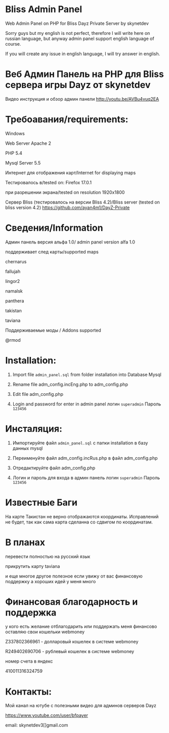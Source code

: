 Bliss Admin Panel
=================

Web Admin Panel on PHP for Bliss Dayz Private Server by skynetdev

Sorry guys but my english is not perfect, therefore I will write here on russian language, but
anyway admin panel support english language of course.

If you will create any issue in english language,
I will try answer in english.

Веб Админ Панель на PHP для Bliss сервера игры Dayz от skynetdev
=================
Видео инструкция и обзор админ панели 
http://youtu.be/AVBu4vuq2EA

Требоавания/requirements:
=================
Windows

Web Server Apache 2

PHP 5.4

Mysql Server 5.5

Интернет для отображения карт/Internet for displaying maps

Тестировалось в/tested on: Firefox 17.0.1

при разрешении экрана/tested on resolution 1920x1800

Сервер Bliss (тестировалось на версии Bliss 4.2)/Bliss server   (tested on bliss version 4.2)
https://github.com/ayan4m1/DayZ-Private


Сведения/Information
===================
Админ панель версия альфа 1.0/ admin panel version alfa 1.0

поддерживает след карты/supported maps

chernarus

fallujah

lingor2

namalsk

panthera

takistan

taviana


Поддерживаемые моды / Addons supported

@rmod

Installation:
=============
1) Import file <code>admin_panel.sql</code> from folder installation into Database Mysql

2) Rename file adm_config.incEng.php  to adm_config.php

3) Edit file adm_config.php

4) Login and password for enter in admin panel логин <code>superadmin</code> Пароль <code>123456</code>



Инсталяция:
=================
1) Импортируйте файл <code>admin_panel.sql</code> с папки installation в базу данных mysql

2) Переименуйте файл adm_config.incRus.php в файл adm_config.php

3) Отредактируйте файл adm_config.php

4) Логин и пароль для входа в админ панель логин <code>superadmin</code> Пароль <code>123456</code>



Известные Баги
=================
На карте Такистан не верно отображаются координаты. Исправлений не будет, так как сама карта сделанна со сдвигом по координатам.


В планах
================
перевести полностью на русский язык

прикрутить карту taviana

и еще многое другое полезное если увижу от вас финансовую поддержку
а хороших идей у меня много

Финансовая благодарность и поддержка
================
у кого есть желание отблагодарить или поддержать меня финансово
оставляю свои кошельки webmoney

Z337802366961  - долларовый кошелек в системе webmoney

R249402690706 - рублевый кошелек в системе webmoney

номер счета в яндекс

410011316324759


Контакты:
================
Мой канал на ютубе с полезными видео для админов серверов Dayz

https://www.youtube.com/user/bfpayer

email: skynetdev3[]gmail.com
